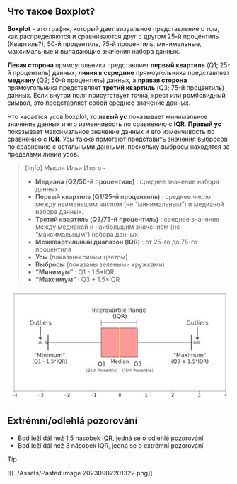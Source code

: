 ## Что такое Boxplot?

**Boxplot** - это график, который дает визуальное представление о том, как распределяются и сравниваются друг с другом 25-й процентиль (Квартиль?), 50-й процентиль, 75-й процентиль, минимальные, максимальные и выпадающие значения набора данных.

**Левая сторона** прямоугольника представляет **первый квартиль** (Q1; 25-й процентиль) данных, **линия в середине** прямоугольника представляет **медиану** (Q2; 50-й процентиль) данных, а **правая сторона** прямоугольника представляет **третий квартиль** (Q3; 75-й процентиль) данных. Если внутри поля присутствует точка, крест или ромбовидный символ, это представляет собой среднее значение данных.

Что касается усов boxplot, то **левый ус** показывает минимальное значение данных и его изменчивость по сравнению с **IQR**. **Правый ус** показывает максимальное значение данных и его изменчивость по сравнению с **IQR**. Усы также помогают представить значения выбросов по сравнению с остальными данными, поскольку выбросы находятся за пределами линий усов.

>[!info] Мысли Ильи
>Итого -
>- **Медиана (Q2/50-й процентиль)** : среднее значение набора данных
>- **Первый квартиль (Q1/25-й процентиль)** : среднее число между наименьшим числом (не “минимальным”) и медианой набора данных.
>- **Третий квартиль (Q3/75-й процентиль)** : среднее значение между медианой и наибольшим значением (не “максимальным”) набора данных.
>- **Межквартильный диапазон (IQR)** : от 25-го до 75-го процентиля
>- **Усы** (показаны синим цветом)
>- **Выбросы** (показаны зелеными кружками)
>- **“Минимум”** : Q1 - 1.5*IQR
>- **“Максимум”** : Q3 + 1.5*IQR

![](../Assets/1_boxplots_0.jpg)

## Extrémní/odlehlá pozorování

- Bod leží dál než 1,5 násobek IQR, jedná se o odlehlé pozorování
- Bod leží dál než 3 násobek IQR, jedná se o extrémní pozorování

>[!tip] 

![[../Assets/Pasted image 20230902201322.png]]
